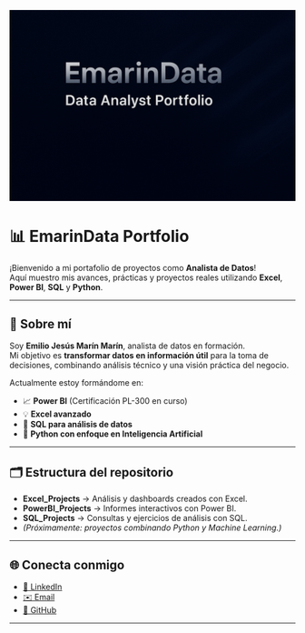 ![Banner](Banner.png)

# 📊 EmarinData Portfolio

¡Bienvenido a mi portafolio de proyectos como **Analista de Datos**!  
Aquí muestro mis avances, prácticas y proyectos reales utilizando **Excel**, **Power BI**, **SQL** y **Python**.

---

## 🎯 Sobre mí

Soy **Emilio Jesús Marín Marín**, analista de datos en formación.  
Mi objetivo es **transformar datos en información útil** para la toma de decisiones, combinando análisis técnico y una visión práctica del negocio.

Actualmente estoy formándome en:
- 📈 **Power BI** (Certificación PL-300 en curso)  
- 💡 **Excel avanzado**  
- 🧩 **SQL para análisis de datos**  
- 🤖 **Python con enfoque en Inteligencia Artificial**

---

## 🗂️ Estructura del repositorio

- **Excel_Projects** → Análisis y dashboards creados con Excel.  
- **PowerBI_Projects** → Informes interactivos con Power BI.  
- **SQL_Projects** → Consultas y ejercicios de análisis con SQL.  
- *(Próximamente: proyectos combinando Python y Machine Learning.)*

---

## 🌐 Conecta conmigo

- [💼 LinkedIn](https://www.linkedin.com/in/emarin-data)  
- [✉️ Email](mailto:emiliojm1995@gmail.com)  
- [📂 GitHub](https://github.com/EmarinData)

---
